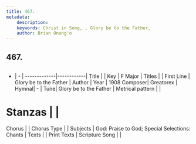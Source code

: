 ```yaml
---
title: 467. 
metadata:
    description: 
    keywords: Christ in Song, , Glory be to the Father, 
    author: Brian Onang'o
---
```



## 467. 

```txt

```

- |   -  |
-------------|------------|
Title |  |
Key | F Major |
Titles |  |
First Line | Glory be to the Father |
Author | 
Year | 1908
Composer| Greatorex |
Hymnal|  - |
Tune| Glory be to the Father |
Metrical pattern | |
# Stanzas |  |
Chorus |  |
Chorus Type |  |
Subjects | God: Praise to God; Special Selections: Chants |
Texts |  |
Print Texts | 
Scripture Song |  |
  
